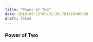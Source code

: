 ```yaml
---
title: "Power of Two"
date: 2019-08-12T08:21:26.791419+00:00
draft: false
---
```


### Power of Two
